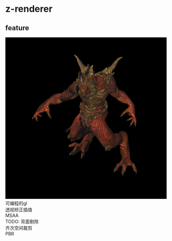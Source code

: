 # z-renderer
## feature

![](./output.png)
可编程的gl</br>
透视矫正插值</br>
MSAA</br>
TODO:
背面剔除</br>
齐次空间裁剪</br>
PBR</br>